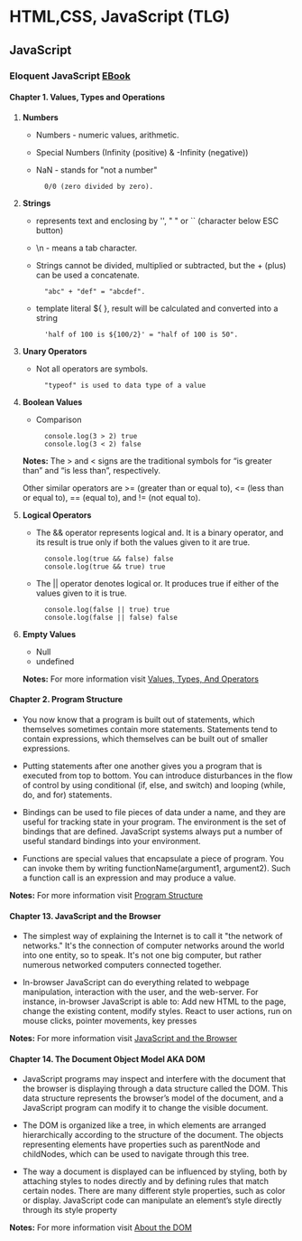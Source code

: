 # HTML,CSS, JavaScript (TLG)

## JavaScript
### Eloquent JavaScript [EBook](https://eloquentjavascript.net/)

#### **Chapter 1. Values, Types and Operations**
1. **Numbers**
    - Numbers - numeric values, arithmetic. 

    - Special Numbers (Infinity (positive) & -Infinity (negative))

    - NaN - stands for "not a number" 
            
            0/0 (zero divided by zero). 

2. **Strings**
    - represents text and enclosing by '', " " or `` (character below ESC button)
    - \n - means a tab character.
    - Strings cannot be divided, multiplied or subtracted, but the + (plus) can be used a concatenate.              
    
            "abc" + "def" = "abcdef". 

    - template literal ${ }, result will be calculated and converted into a string 
    
            'half of 100 is ${100/2}' = "half of 100 is 50".

3. **Unary Operators**
    - Not all operators are symbols. 

            "typeof" is used to data type of a value

4. **Boolean Values**
    - Comparison

            console.log(3 > 2) true
            console.log(3 < 2) false


    **Notes:** The > and < signs are the traditional symbols for “is greater than” and “is less than”, respectively. 

    Other similar operators are >= (greater than or equal to), <= (less than or equal to), == (equal to), and != (not equal to).

5. **Logical Operators**
    - The && operator represents logical and. It is a binary operator, and its result is true only if both the values given to it are true.

            console.log(true && false) false
            console.log(true && true) true
    
    - The || operator denotes logical or. It produces true if either of the values given to it is true.

            console.log(false || true) true
            console.log(false || false) false

6. **Empty Values**
    - Null
    - undefined
    
    **Notes:** For more information visit [Values, Types, And Operators](https://eloquentjavascript.net/01_values.html)

#### **Chapter 2. Program Structure**
- You now know that a program is built out of statements, which themselves sometimes contain more statements. Statements tend to contain expressions, which themselves can be built out of smaller expressions.

- Putting statements after one another gives you a program that is executed from top to bottom. You can introduce disturbances in the flow of control by using conditional (if, else, and switch) and looping (while, do, and for) statements.

- Bindings can be used to file pieces of data under a name, and they are useful for tracking state in your program. The environment is the set of bindings that are defined. JavaScript systems always put a number of useful standard bindings into your environment.

- Functions are special values that encapsulate a piece of program. You can invoke them by writing functionName(argument1, argument2). Such a function call is an expression and may produce a value.

**Notes:** For more information visit [Program Structure](https://eloquentjavascript.net/02_program_structure.html)

#### **Chapter 13. JavaScript and the Browser**
- The simplest way of explaining the Internet is to call it "the network of networks." It's the connection of computer networks around the world into one entity, so to speak. It's not one big computer, but rather numerous networked computers connected together.

- In-browser JavaScript can do everything related to webpage manipulation, interaction with the user, and the web-server. For instance, in-browser JavaScript is able to: Add new HTML to the page, change the existing content, modify styles. React to user actions, run on mouse clicks, pointer movements, key presses

**Notes:** For more information visit [JavaScript and the Browser](https://eloquentjavascript.net/13_browser.html)

#### **Chapter 14. The Document Object Model AKA DOM**
- JavaScript programs may inspect and interfere with the document that the browser is displaying through a data structure called the DOM. This data structure represents the browser’s model of the document, and a JavaScript program can modify it to change the visible document.

- The DOM is organized like a tree, in which elements are arranged hierarchically according to the structure of the document. The objects representing elements have properties such as parentNode and childNodes, which can be used to navigate through this tree.

- The way a document is displayed can be influenced by styling, both by attaching styles to nodes directly and by defining rules that match certain nodes. There are many different style properties, such as color or display. JavaScript code can manipulate an element’s style directly through its style property

**Notes:** For more information visit [About the DOM](https://eloquentjavascript.net/14_dom.html)